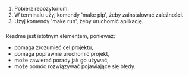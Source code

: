 1. Pobierz repozytorium.
2. W terminalu użyj komendy 'make pip', żeby zainstalować zależności.
3. Użyj komendy 'make run', żeby uruchomić aplikację.


### 
Readme jest istotnym elementem, ponieważ:
- pomaga zrozumieć cel projektu,
- pomaga poprawnie uruchomić projekt,
- może zawierać porady jak go używać,
- może pomóc rozwiązywać pojawiające się błędy.
###